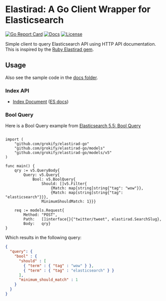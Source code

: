 # Elastirad: A Go Client Wrapper for Elasticsearch

[![Go Report Card][goreport-svg]][goreport-link]
[![Docs][docs-godoc-svg]][docs-godoc-link]
[![License][license-svg]][license-link]

Simple client to query Elasticsearch API using HTTP API documentation. This is inspired by the [Ruby Elastirad gem](https://github.com/grokify/elastirad-ruby).

## Usage

Also see the sample code in the [docs folder](docs).

### Index API

* [Index Document](examples/index_document) ([ES docs](https://www.elastic.co/guide/en/elasticsearch/reference/current/docs-index_.html))

### Bool Query

Here is a Bool Query example from [Elasticsearch 5.5: Bool Query](https://www.elastic.co/guide/en/elasticsearch/reference/current/query-dsl-bool-query.html)

```golang

import (
	"github.com/grokify/elastirad-go"
	"github.com/grokify/elastirad-go/models"
	"github.com/grokify/elastirad-go/models/v5"
)

func main() {
	qry := v5.QueryBody{
		Query: v5.Query{
			Bool: v5.BoolQuery{
				Should: []v5.Filter{
					{Match: map[string]string{"tag": "wow"}},
					{Match: map[string]string{"tag": "elasticsearch"}}},
				MinimumShouldMatch: 1}}}

	req := models.Request{
		Method: "POST",
		Path:   []interface{}{"twitter/tweet", elastirad.SearchSlug},
		Body:   qry}
}
```

Which results in the following query:

```json
{
  "query": {
    "bool" : {
      "should" : [
        { "term" : { "tag" : "wow" } },
        { "term" : { "tag" : "elasticsearch" } }
      ],
      "minimum_should_match" : 1
    }
  }
}
```

 [goreport-svg]: https://goreportcard.com/badge/github.com/grokify/elastirad-go
 [goreport-link]: https://goreportcard.com/report/github.com/grokify/elastirad-go
 [docs-godoc-svg]: https://img.shields.io/badge/docs-godoc-blue.svg
 [docs-godoc-link]: https://godoc.org/github.com/grokify/elastirad-go
 [license-svg]: https://img.shields.io/badge/license-MIT-blue.svg
 [license-link]: https://github.com/grokify/elastirad-go/blob/master/LICENSE.md